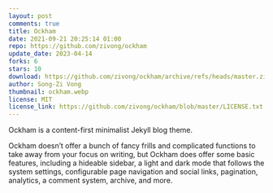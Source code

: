 ```yaml
---
layout: post
comments: true
title: Ockham
date: 2021-09-21 20:25:14 01:00
repo: https://github.com/zivong/ockham
update_date: 2023-04-14
forks: 6
stars: 10
download: https://github.com/zivong/ockham/archive/refs/heads/master.zip
author: Song-Zi Vong
thumbnail: ockham.webp
license: MIT
license_link: https://github.com/zivong/ockham/blob/master/LICENSE.txt
---
```


Ockham is a content-first minimalist Jekyll blog theme.

Ockham doesn’t offer a bunch of fancy frills and complicated functions to take away from your focus on writing, but Ockham does offer some basic features, including a hideable sidebar, a light and dark mode that follows the system settings, configurable page navigation and social links, pagination, analytics, a comment system, archive, and more.
